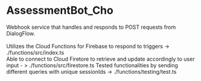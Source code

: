 # AssessmentBot_Cho

Webhook service that handles and responds to POST requests from DialogFlow.\
<br>
Utilizes the Cloud Functions for Firebase to respond to triggers -> ./functions/src/index.ts\
Able to connect to Cloud Firetore to retrieve and update accordingly to user input - > ./functions/src/firestore.ts
Tested functionalities by sending different queries with unique sessionIds -> ./functions/testing/test.ts
